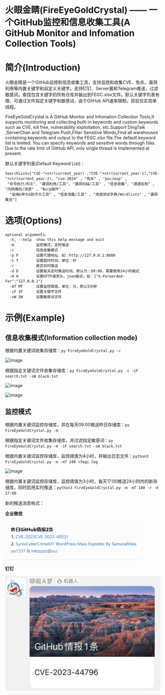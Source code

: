# 火眼金睛(FireEyeGoldCrystal) —— 一个GitHub监控和信息收集工具(A GitHub Monitor and Infomation Collection Tools) 

# 简介(Introduction)

火眼金睛是一个GitHub监控和信息收集工具，支持监控和收集CVE、免杀、漏洞利用等内置关键字和自定义关键字。支持钉钉、Server酱和Telegram推送，过滤敏感词，查找包含关键字的所有仓库并输出到FEGC.xlsx文件。默认关键字列表有限，可通过文件指定关键字和敏感词，由于GitHub API速率限制，目前仅实现单线程。

FireEyeGoldCrystal is A GitHub Monitor and Infomation Collection Tools,It supports monitoring and collecting built-in keywords and custom keywords such as CVE, kill free, vulnerability exploitation, etc.Support DingTalk ,ServerChan and Telegram Push,Filter Sensitive Words,Find all warehouses containing keywords and output to the FEGC.xlsx file.The default keyword list is limited. You can specify keywords and sensitive words through files. Due to the rate limit of GitHub API, only single thread is implemented at present.


默认关键字列表(Default Keyword List)：
```
SearchList=["CVE-"+str(current_year) ,"CVE-"+str(current_year-1),"CVE-"+str(current_year-2), "cve-2024" , "免杀" , "poc/exp" ,
 "命令执行/RCE", "漏洞利用/工具", "漏洞扫描/工具" , "信息收集", "溯源反制" , "内网横向/渗透" , "Burp插件" ,
  "运维&甲方&防守方工具" , "信息泄露/工具" , "渗透测试字典/Wordlists" , "漏洞集合"]
```

# 选项(Options)

```
optional arguments:
  -h, --help  show this help message and exit
  -m          监控模式，定时推送
  -c          信息收集模式
  -p P        设置代理地址，如：http://127.0.0.1:8080
  -t T        设置超时时间，单位：秒
  -r          是否实时推送
  -d D        设置每天定时推送时间，默认为：09:00，需要使用24小时格式
  -H H        设置HTTP请求头，json格式，如：{"X-Forwarded-For":"127.0.0.1"}
  -mT MT      设置监控阈值，单位：分，默认5分钟
  -iF IF      设置关键字文件
  -sW SW      设置敏感词文件
```

# 示例(Example)

## 信息收集模式(Information collection mode)

根据内置关键词收集存储库：`py FireEyeGoldCrystal.py -c`

![image](https://github.com/NHPT/FireEyeGoldCrystal/blob/main/images/c.png)

根据指定关键词文件收集存储库：`py FireEyeGoldCrystal.py -c -iF search.txt -sW black.txt`

![image](https://github.com/NHPT/FireEyeGoldCrystal/blob/main/images/c2.png)

![image](https://github.com/NHPT/FireEyeGoldCrystal/blob/main/images/result.png)

## 监控模式

根据内置关键词监控存储库，并在每天09:00推送昨日存储库：`py FireEyeGoldCrystal.py -m`

根据指定关键词文件收集存储库，并过滤指定敏感词：`py FireEyeGoldCrystal.py -m -iF search.txt -sW black.txt`

根据内置关键词监控存储库，监控阈值为4小时，并输出日志文件：`python3 FireEyeGoldCrystal.py -m -mT 240 >fegc.log`

![image](https://github.com/NHPT/FireEyeGoldCrystal/blob/main/images/monitor.png)

根据内置关键词监控存储库，监控阈值为3小时，每天17:00推送24小时内的新存储库，同时启用实时推送：`python3 FireEyeGoldCrystal.py -m -mT 180 -r -d 17:00`

新的推送消息格式：

**企业微信**

![image](https://github.com/NHPT/FireEyeGoldCrystal/blob/main/images/wxmsg.png)

**钉钉**

![image](https://github.com/NHPT/FireEyeGoldCrystal/blob/main/images/dingmsg.png)
